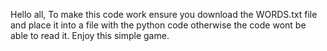 Hello all, To make this code work ensure you download the WORDS.txt file and place it into a file with the python code otherwise the code wont be able to read it. Enjoy this simple game.
